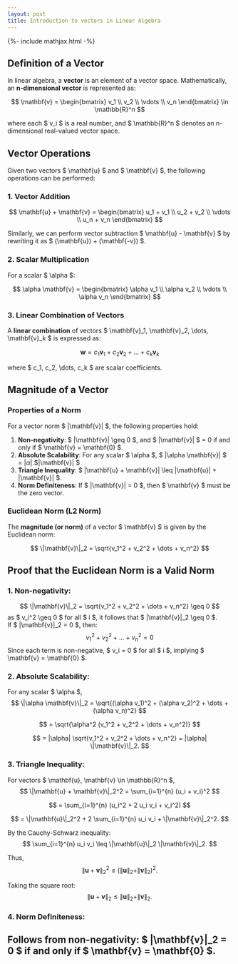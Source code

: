 ```yaml
---
layout: post
title: Introduction to vectors in Linear Algebra
---
```



{%- include mathjax.html -%}

## Definition of a Vector

In linear algebra, a **vector** is an element of a vector space. Mathematically, an **n-dimensional vector** is represented as:

$$
\mathbf{v} = \begin{bmatrix} v_1 \\ v_2 \\ \vdots \\ v_n \end{bmatrix} \in \mathbb{R}^n
$$

where each $ v_i $ is a real number, and $ \mathbb{R}^n $ denotes an n-dimensional real-valued vector space.


## Vector Operations

Given two vectors $ \mathbf{u} $ and $ \mathbf{v} $, the following operations can be performed:

### 1. Vector Addition

$$
\mathbf{u} + \mathbf{v} = \begin{bmatrix} u_1 + v_1 \\ u_2 + v_2 \\ \vdots \\ u_n + v_n \end{bmatrix}
$$


Similarly, we can perform vector subtraction $ \mathbf{u} - \mathbf{v} $ by rewriting it as $ (\mathbf{u}) + (\mathbf{-v}) $.


### 2. Scalar Multiplication

For a scalar $ \alpha $:

$$
\alpha \mathbf{v} = \begin{bmatrix} \alpha v_1 \\ \alpha v_2 \\ \vdots \\ \alpha v_n \end{bmatrix}
$$

### 3. Linear Combination of Vectors

A **linear combination** of vectors $ \mathbf{v}_1, \mathbf{v}_2, \dots, \mathbf{v}_k $ is expressed as:

$$
\mathbf{w} = c_1 \mathbf{v}_1 + c_2 \mathbf{v}_2 + \dots + c_k \mathbf{v}_k
$$

where $ c_1, c_2, \dots, c_k $ are scalar coefficients. 


## Magnitude of a Vector

### Properties of a Norm

For a vector norm $ \|\mathbf{v}\| $, the following properties hold:

1. **Non-negativity**: $ \|\mathbf{v}\| \geq 0 $, and $ \|\mathbf{v}\| $ = 0 if and only if $ \mathbf{v} = \mathbf{0} $.
2. **Absolute Scalability**: For any scalar $ \alpha $, $ \|\alpha \mathbf{v}\| $ = $|\alpha|$.$\|\mathbf{v}\| $
3. **Triangle Inequality**: $ \|\mathbf{u} + \mathbf{v}\| \leq \|\mathbf{u}\| + \|\mathbf{v}\| $.
4. **Norm Definiteness**: If $ \|\mathbf{v}\| = 0 $, then $ \mathbf{v} $ must be the zero vector.

### Euclidean Norm (L2 Norm)

The **magnitude (or norm)** of a vector $ \mathbf{v} $ is given by the Euclidean norm:

$$
\|\mathbf{v}\|_2 = \sqrt{v_1^2 + v_2^2 + \dots + v_n^2}
$$


## Proof that the Euclidean Norm is a Valid Norm

### 1. Non-negativity:
$$
\|\mathbf{v}\|_2 = \sqrt{v_1^2 + v_2^2 + \dots + v_n^2} \geq 0
$$
as $ v_i^2 \geq 0 $ for all $ i $, it follows that $ \|\mathbf{v}\|_2 \geq 0 $.  
If $ \|\mathbf{v}\|_2 = 0 $, then:
$$
v_1^2 + v_2^2 + \dots + v_n^2 = 0
$$
Since each term is non-negative, $ v_i = 0 $ for all $ i $, implying $ \mathbf{v} = \mathbf{0} $.

### 2. Absolute Scalability:
For any scalar $ \alpha $,
$$
\|\alpha \mathbf{v}\|_2 = \sqrt{(\alpha v_1)^2 + (\alpha v_2)^2 + \dots + (\alpha v_n)^2}
$$

$$
= \sqrt{\alpha^2 (v_1^2 + v_2^2 + \dots + v_n^2)}
$$

$$
= |\alpha| \sqrt{v_1^2 + v_2^2 + \dots + v_n^2} = |\alpha| \|\mathbf{v}\|_2.
$$

### 3. Triangle Inequality:
For vectors $ \mathbf{u}, \mathbf{v} \in \mathbb{R}^n $,
$$
\|\mathbf{u} + \mathbf{v}\|_2^2 = \sum_{i=1}^{n} (u_i + v_i)^2
$$

$$
= \sum_{i=1}^{n} (u_i^2 + 2 u_i v_i + v_i^2)
$$

$$
= \|\mathbf{u}\|_2^2 + 2 \sum_{i=1}^{n} u_i v_i + \|\mathbf{v}\|_2^2.
$$

By the Cauchy-Schwarz inequality:
$$
\sum_{i=1}^{n} u_i v_i \leq \|\mathbf{u}\|_2 \|\mathbf{v}\|_2.
$$

Thus,
$$
\|\mathbf{u} + \mathbf{v}\|_2^2 \leq (\|\mathbf{u}\|_2 + \|\mathbf{v}\|_2)^2.
$$

Taking the square root:
$$
\|\mathbf{u} + \mathbf{v}\|_2 \leq \|\mathbf{u}\|_2 + \|\mathbf{v}\|_2.
$$

### 4. Norm Definiteness:

 Follows from non-negativity: $ \|\mathbf{v}\|_2 = 0 $ if and only if $ \mathbf{v} = \mathbf{0} $.
---

